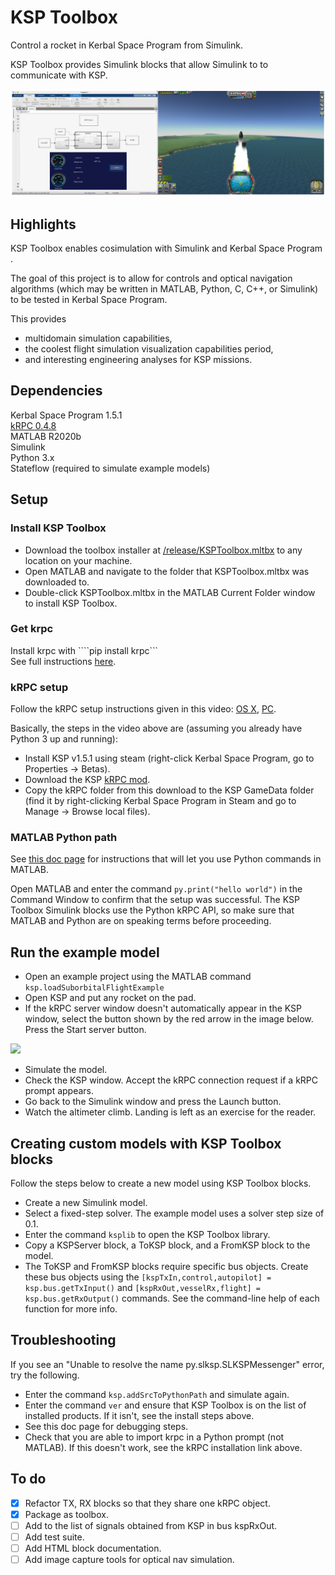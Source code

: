 # KSP Toolbox
Control a rocket in Kerbal Space Program from Simulink.

KSP Toolbox provides Simulink blocks that allow Simulink to to communicate with KSP.

<p float = "left">
    <img src="doc/images/slkspsidebyside.png" width = "800"/>
</p>


## Highlights

KSP Toolbox enables cosimulation with Simulink and Kerbal Space Program .

The goal of this project is to allow for controls and optical navigation
algorithms (which may be written in MATLAB, Python, C, C++, or Simulink)
to be tested in Kerbal Space Program.

This provides
- multidomain simulation capabilities, 
- the coolest flight simulation visualization capabilities period, 
- and interesting engineering analyses for KSP missions.

## Dependencies
Kerbal Space Program 1.5.1  
[kRPC 0.4.8](https://krpc.github.io/krpc)  
MATLAB R2020b  
Simulink    
Python 3.x  
Stateflow (required to simulate example models)


## Setup

### Install KSP Toolbox
- Download the toolbox installer at 
[/release/KSPToolbox.mltbx](https://github.com/brhannan/sl-ksp/tree/main/release) 
to any location on your machine.  
- Open MATLAB and navigate to the folder that KSPToolbox.mltbx was downloaded to.  
- Double-click KSPToolbox.mltbx in the MATLAB Current Folder window to 
install KSP Toolbox.  


### Get krpc
Install krpc with ````pip install krpc```  
See full instructions 
[here](https://krpc.github.io/krpc/getting-started.html).


### kRPC setup
Follow the kRPC setup instructions given in this video:
[OS X](https://www.youtube.com/watch?v=x6wdnge-hZU&t=0s),
[PC](https://www.youtube.com/watch?v=RQzWri_K_UY).  

Basically, the steps in the video above are (assuming you already have
Python 3 up and running):  
- Install KSP v1.5.1 using steam (right-click Kerbal Space Program, go to
Properties -> Betas).  
- Download the KSP [kRPC mod](https://spacedock.info/mod/69/kRPC).  
- Copy the kRPC folder from this download to the KSP GameData folder (find
it by right-clicking Kerbal Space Program in Steam and go to Manage ->
Browse local files).  


### MATLAB Python path

See 
[this doc page](https://www.mathworks.com/help/matlab/call-python-libraries.html) 
for instructions that will let you use Python commands in MATLAB.

Open MATLAB and enter the command 
```py.print("hello world")``` in the Command Window to confirm that the 
setup was successful. The KSP Toolbox Simulink blocks use the Python kRPC API, so 
make sure that MATLAB and Python are on speaking terms before proceeding.


## Run the example model

- Open an example project using the MATLAB command ```ksp.loadSuborbitalFlightExample```  
- Open KSP and put any rocket on the pad.  
- If the kRPC server window doesn't automatically appear in the KSP window, 
select the button shown by the red arrow in the image below. Press the 
Start server button.  

<p float = "left">
    <img src="doc/images/start-krpc-server-menu.png" width = "300"/>
</p>

- Simulate the model.
- Check the KSP window. Accept the kRPC connection request if a kRPC prompt
appears.  
- Go back to the Simulink window and press the Launch button.  
- Watch the altimeter climb. Landing is left as an exercise for the reader.  


## Creating custom models with KSP Toolbox blocks

Follow the steps below to create a new model using KSP Toolbox blocks.
- Create a new Simulink model.
- Select a fixed-step solver. The example model uses a solver step size of 0.1.
- Enter the command ```ksplib``` to open the KSP Toolbox library.
- Copy a KSPServer block, a ToKSP block, and a FromKSP block to the model.
- The ToKSP and FromKSP blocks require specific bus objects. Create these 
bus objects using the 
```[kspTxIn,control,autopilot] = ksp.bus.getTxInput()``` 
and 
```[kspRxOut,vesselRx,flight] = ksp.bus.getRxOutput()``` 
commands. See the command-line help of each function for more info.


## Troubleshooting

If you see an "Unable to resolve the name py.slksp.SLKSPMessenger" error, 
try the following.
- Enter the command ```ksp.addSrcToPythonPath``` and simulate again.
- Enter the command ```ver``` and ensure that KSP Toolbox is on the list 
of installed products. If it isn't, see the install steps above.
- See this doc page for debugging steps.
- Check that you are able to import krpc in a Python prompt (not MATLAB). 
If this doesn't work, see the kRPC installation link above.


## To do
- [x] Refactor TX, RX blocks so that they share one kRPC object.
- [x] Package as toolbox.
- [ ] Add to the list of signals obtained from KSP in bus kspRxOut.
- [ ] Add test suite.
- [ ] Add HTML block documentation.
- [ ] Add image capture tools for optical nav simulation.
